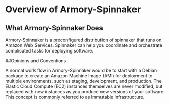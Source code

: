 # Overview of Armory-Spinnaker



## What Armory-Spinnaker Does

Armory-Spinnaker is a preconfigured distribution of spinnaker that runs on Amazon Web Services. Spinnaker can help you coordinate and orchestrate complicated tasks for deploying software. 



##Opinions and Conventions


A normal work flow in Armory-Spinnaker would be to start with a Debian package to create an Amazon Machine Image (AMI) for deployment to multiple environments, such as staging, development, and production. The Elastic Cloud Compute (EC2) instances themselves are never modified, but replaced with new instances as you produce new versions of your software. This concept is commonly referred to as Immutable Infrastructure.


